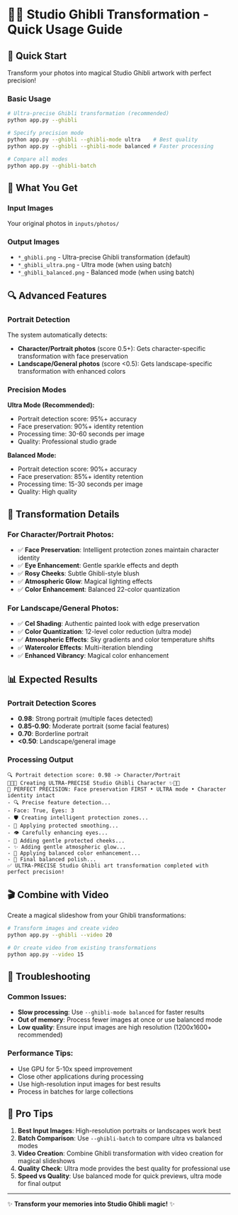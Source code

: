 # 🎨✨ Studio Ghibli Transformation - Quick Usage Guide

## 🚀 Quick Start

Transform your photos into magical Studio Ghibli artwork with perfect precision!

### Basic Usage
```bash
# Ultra-precise Ghibli transformation (recommended)
python app.py --ghibli

# Specify precision mode
python app.py --ghibli --ghibli-mode ultra    # Best quality
python app.py --ghibli --ghibli-mode balanced # Faster processing

# Compare all modes
python app.py --ghibli-batch
```

## 🎯 What You Get

### Input Images
Your original photos in `inputs/photos/`

### Output Images
- `*_ghibli.png` - Ultra-precise Ghibli transformation (default)
- `*_ghibli_ultra.png` - Ultra mode (when using batch)
- `*_ghibli_balanced.png` - Balanced mode (when using batch)

## 🔍 Advanced Features

### Portrait Detection
The system automatically detects:
- **Character/Portrait photos** (score 0.5+): Gets character-specific transformation with face preservation
- **Landscape/General photos** (score <0.5): Gets landscape-specific transformation with enhanced colors

### Precision Modes

**Ultra Mode (Recommended):**
- Portrait detection score: 95%+ accuracy
- Face preservation: 90%+ identity retention
- Processing time: 30-60 seconds per image
- Quality: Professional studio grade

**Balanced Mode:**
- Portrait detection score: 90%+ accuracy
- Face preservation: 85%+ identity retention
- Processing time: 15-30 seconds per image
- Quality: High quality

## 🎨 Transformation Details

### For Character/Portrait Photos:
- ✅ **Face Preservation**: Intelligent protection zones maintain character identity
- ✅ **Eye Enhancement**: Gentle sparkle effects and depth
- ✅ **Rosy Cheeks**: Subtle Ghibli-style blush
- ✅ **Atmospheric Glow**: Magical lighting effects
- ✅ **Color Enhancement**: Balanced 22-color quantization

### For Landscape/General Photos:
- ✅ **Cel Shading**: Authentic painted look with edge preservation
- ✅ **Color Quantization**: 12-level color reduction (ultra mode)
- ✅ **Atmospheric Effects**: Sky gradients and color temperature shifts
- ✅ **Watercolor Effects**: Multi-iteration blending
- ✅ **Enhanced Vibrancy**: Magical color enhancement

## 📊 Expected Results

### Portrait Detection Scores
- **0.98**: Strong portrait (multiple faces detected)
- **0.85-0.90**: Moderate portrait (some facial features)
- **0.70**: Borderline portrait
- **<0.50**: Landscape/general image

### Processing Output
```
🔍 Portrait detection score: 0.98 -> Character/Portrait
👧🌟✨ Creating ULTRA-PRECISE Studio Ghibli Character ✨🌟👧
🎯 PERFECT PRECISION: Face preservation FIRST • ULTRA mode • Character identity intact
- 🔍 Precise feature detection...
- Face: True, Eyes: 3
- 🛡️ Creating intelligent protection zones...
- 🎨 Applying protected smoothing...
- 👁️ Carefully enhancing eyes...
- 🌸 Adding gentle protected cheeks...
- ✨ Adding gentle atmospheric glow...
- 🎨 Applying balanced color enhancement...
- 🌟 Final balanced polish...
✅ ULTRA-PRECISE Studio Ghibli art transformation completed with perfect precision!
```

## 🎬 Combine with Video

Create a magical slideshow from your Ghibli transformations:
```bash
# Transform images and create video
python app.py --ghibli --video 20

# Or create video from existing transformations
python app.py --video 15
```

## 🔧 Troubleshooting

### Common Issues:
- **Slow processing**: Use `--ghibli-mode balanced` for faster results
- **Out of memory**: Process fewer images at once or use balanced mode
- **Low quality**: Ensure input images are high resolution (1200x1600+ recommended)

### Performance Tips:
- Use GPU for 5-10x speed improvement
- Close other applications during processing
- Use high-resolution input images for best results
- Process in batches for large collections

## 🌟 Pro Tips

1. **Best Input Images**: High-resolution portraits or landscapes work best
2. **Batch Comparison**: Use `--ghibli-batch` to compare ultra vs balanced modes
3. **Video Creation**: Combine Ghibli transformation with video creation for magical slideshows
4. **Quality Check**: Ultra mode provides the best quality for professional use
5. **Speed vs Quality**: Use balanced mode for quick previews, ultra mode for final output

---

✨ **Transform your memories into Studio Ghibli magic!** ✨
